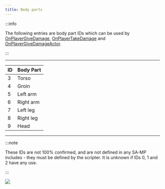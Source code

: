 ```yaml
---
title: Body parts
---
```


:::info

The following entries are body part IDs which can be used by [OnPlayerGiveDamage](../callbacks/OnPlayerGiveDamage), [OnPlayerTakeDamage](../callbacks/OnPlayerTakeDamage) and [OnPlayerGiveDamageActor](../callbacks/OnPlayerGiveDamageActor).

:::

---

| ID  | Body Part |
| --- | --------- |
| 3   | Torso     |
| 4   | Groin     |
| 5   | Left arm  |
| 6   | Right arm |
| 7   | Left leg  |
| 8   | Right leg |
| 9   | Head      |

---

:::note

These IDs are not 100% confirmed, and are not defined in any SA-MP includes - they must be defined by the scripter. It is unknown if IDs 0, 1 and 2 have any use.

:::

![](/images/bodyParts/Body_parts.jpg)
